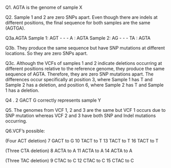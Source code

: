 Q1. AGTA is the genome of sample X
 
Q2. Sample 1 and 2 are zero SNPs apart. Even though there are indels at different positions, the final sequence for both samples are the same (AGTGA).
 
Q3a.AGTA
Sample 1: AGT - - - A :  AGTA
Sample 2: AG - - - TA : AGTA

Q3b.
They produce the same sequence but have SNP mutations at different locations. So they are zero SNPs apart.

Q3c. Although the VCFs of samples 1 and 2 indicate deletions occurring at different positions relative to the reference genome, they produce the same sequence of AGTA. Therefore, they are zero SNP mutations apart. The differences occur specifically at position 3, where Sample 1 has T and Sample 2 has a deletion, and position 6, where Sample 2 has T and Sample 1 has a deletion.

Q4 . 2 GACT G correctly represents sample Y
 
Q5. The genomes from VCF 1, 2 and 3 are the same but VCF 1 occurs due to SNP mutation whereas VCF 2 and 3 have both SNP and Indel mutations occurring.

Q6.VCF’s possible:

(Four ACT deletion)
 7 GACT to  G
10 TACT to T
13 TACT to T
16 TACT to T

(Three CTA deletion)
8 ACTA to A
11 ACTA to A
14 ACTA to A

(Three TAC deletion)
9 CTAC to C
12 CTAC to C
15 CTAC to C
